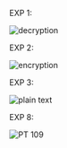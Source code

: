 EXP 1:

![decryption](https://github.com/janumavilla/CSA5109-Cryptography-and-network-security/assets/112294762/02b4c84e-20f4-4fdc-9973-db0d331d11f5)

EXP 2:

![encryption](https://github.com/janumavilla/CSA5109-Cryptography-and-network-security/assets/112294762/e4438b54-bcf0-4309-acbc-a8af8e37987e)

EXP 3:

![plain text](https://github.com/janumavilla/CSA5109-Cryptography-and-network-security/assets/112294762/69bbf00b-ef7c-42b9-b54d-98991e78a83b)

EXP 8:

![PT 109](https://github.com/janumavilla/CSA5109-Cryptography-and-network-security/assets/112294762/9c940e0e-325f-4ec5-86c5-c0a4b922ae5e)



